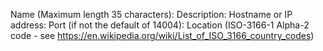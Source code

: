 Name (Maximum length 35 characters):
Description: 
Hostname or IP address:
Port (if not the default of 14004):
Location (ISO-3166-1 Alpha-2 code - see https://en.wikipedia.org/wiki/List_of_ISO_3166_country_codes)
